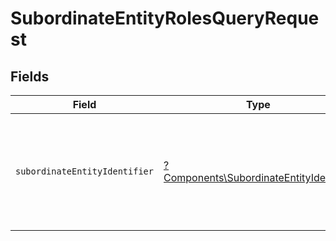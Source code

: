 # SubordinateEntityRolesQueryRequest


## Fields

| Field                                                                                             | Type                                                                                              | Required                                                                                          | Description                                                                                       |
| ------------------------------------------------------------------------------------------------- | ------------------------------------------------------------------------------------------------- | ------------------------------------------------------------------------------------------------- | ------------------------------------------------------------------------------------------------- |
| `subordinateEntityIdentifier`                                                                     | [?Components\SubordinateEntityIdentifier](../../Models/Components/SubordinateEntityIdentifier.md) | :heavy_minus_sign:                                                                                | Identyfikator podmiotu podrzędnego.<br/>\| Type \| Value \|<br/>\| --- \| --- \|<br/>\| Nip \| 10 cyfrowy numer NIP \| |